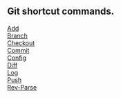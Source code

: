 ## Git shortcut commands.

[Add](add.md)<br />
[Branch](branch.md)<br />
[Checkout](checkout.md)<br />
[Commit](commit.md)<br />
[Config](config.md)<br />
[Diff](diff.md)<br />
[Log](log.md)<br />
[Push](push.md)<br />
[Rev-Parse](rev-parse.md)

